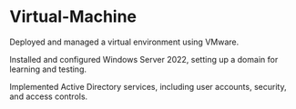 # Virtual-Machine

Deployed and managed a virtual environment using VMware.

Installed and configured Windows Server 2022, setting up a domain for learning and testing.

Implemented Active Directory services, including user accounts, security, and access controls.
